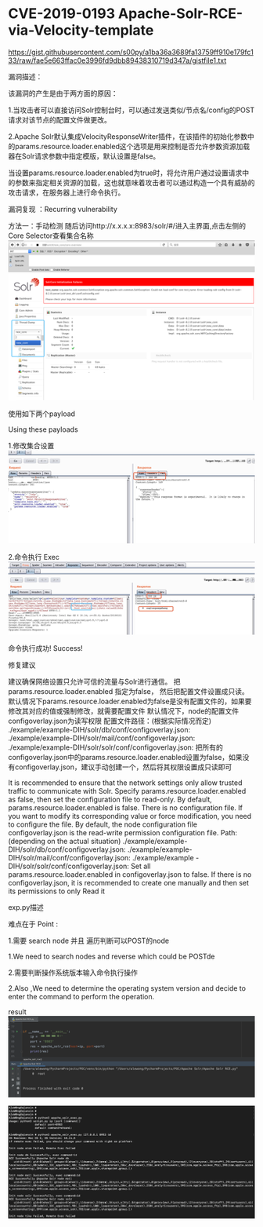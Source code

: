 # CVE-2019-0193 Apache-Solr-RCE-via-Velocity-template
https://gist.githubusercontent.com/s00py/a1ba36a3689fa13759ff910e179fc133/raw/fae5e663ffac0e3996fd9dbb89438310719d347a/gistfile1.txt

漏洞描述：

该漏洞的产生是由于两方面的原因：

1.当攻击者可以直接访问Solr控制台时，可以通过发送类似/节点名/config的POST请求对该节点的配置文件做更改。

2.Apache Solr默认集成VelocityResponseWriter插件，在该插件的初始化参数中的params.resource.loader.enabled这个选项是用来控制是否允许参数资源加载器在Solr请求参数中指定模版，默认设置是false。

当设置params.resource.loader.enabled为true时，将允许用户通过设置请求中的参数来指定相关资源的加载，这也就意味着攻击者可以通过构造一个具有威胁的攻击请求，在服务器上进行命令执行。

漏洞复现 ：Recurring vulnerability

方法一：手动检测
随后访问http://x.x.x.x:8983/solr/#/进入主界面,点击左侧的Core Selector查看集合名称
![step 1](https://github.com/AleWong/Apache-Solr-RCE-via-Velocity-template/blob/master/1.png)

使用如下两个payload 

Using these payloads

1.修改集合设置
![step 2](https://github.com/AleWong/Apache-Solr-RCE-via-Velocity-template/blob/master/2.png)

2.命令执行 
Exec
![step 3](https://github.com/AleWong/Apache-Solr-RCE-via-Velocity-template/blob/master/3.png)

命令执行成功!
Success!

修复建议

建议确保网络设置只允许可信的流量与Solr进行通信。
把params.resource.loader.enabled 指定为false， 然后把配置文件设置成只读。
默认情况下params.resource.loader.enabled为false是没有配置文件的，如果要修改其对应的值或强制修改，就需要配置文件
默认情况下，node的配置文件configoverlay.json为读写权限
配置文件路径：(根据实际情况而定)
./example/example-DIH/solr/db/conf/configoverlay.json:
./example/example-DIH/solr/mail/conf/configoverlay.json:
./example/example-DIH/solr/solr/conf/configoverlay.json:
把所有的configoverlay.json中的params.resource.loader.enabled设置为false，如果没有configoverlay.json，建议手动创建一个，然后将其权限设置成只读即可

It is recommended to ensure that the network settings only allow trusted traffic to communicate with Solr. Specify params.resource.loader.enabled as false, then set the configuration file to read-only. By default, params.resource.loader.enabled is false. There is no configuration file. If you want to modify its corresponding value or force modification, you need to configure the file. By default, the node configuration file configoverlay.json is the read-write permission configuration file. Path: (depending on the actual situation) ./example/example-DIH/solr/db/conf/configoverlay.json: ./example/example-DIH/solr/mail/conf/configoverlay.json: ./example/example -DIH/solr/solr/conf/configoverlay.json: Set all params.resource.loader.enabled in configoverlay.json to false. If there is no configoverlay.json, it is recommended to create one manually and then set its permissions to only Read it

exp.py描述

难点在于
Point :

1.需要 search node 并且 遍历判断可以POST的node

1.We need to search nodes and reverse which could be POSTde

2.需要判断操作系统版本输入命令执行操作

2.Also ,We need to determine the operating system version and decide to enter the command to perform the operation.

result
![step4](https://github.com/AleWong/Apache-Solr-RCE-via-Velocity-template/blob/master/4.png)

![step5](https://github.com/AleWong/Apache-Solr-RCE-via-Velocity-template/blob/master/5.png)
